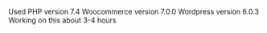 Used PHP version 7.4
Woocommerce version 7.0.0
Wordpress version 6.0.3
Working on this about 3-4 hours
